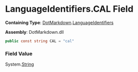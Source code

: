 # LanguageIdentifiers\.CAL Field

**Containing Type**: [DotMarkdown](../../README.md)\.[LanguageIdentifiers](../README.md)

**Assembly**: DotMarkdown\.dll

```csharp
public const string CAL = "cal"
```

### Field Value

System\.[String](https://docs.microsoft.com/en-us/dotnet/api/system.string)